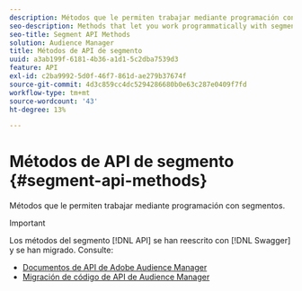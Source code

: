 ```yaml
---
description: Métodos que le permiten trabajar mediante programación con segmentos.
seo-description: Methods that let you work programmatically with segments.
seo-title: Segment API Methods
solution: Audience Manager
title: Métodos de API de segmento
uuid: a3ab199f-6181-4b36-a1d1-5c2dba7539d3
feature: API
exl-id: c2ba9992-5d0f-46f7-861d-ae279b37674f
source-git-commit: 4d3c859cc4dc5294286680b0e63c287e0409f7fd
workflow-type: tm+mt
source-wordcount: '43'
ht-degree: 13%

---
```


# Métodos de API de segmento {#segment-api-methods}

Métodos que le permiten trabajar mediante programación con segmentos.

>[!IMPORTANT]
>
>Los métodos del segmento [!DNL API] se han reescrito con [!DNL Swagger] y se han migrado. Consulte:
>
>* [Documentos de API de Adobe Audience Manager](https://bank.demdex.com/portal/swagger/index.html)
>* [Migración de código de API de Audience Manager](../../api/api-swagger-migration.md)
